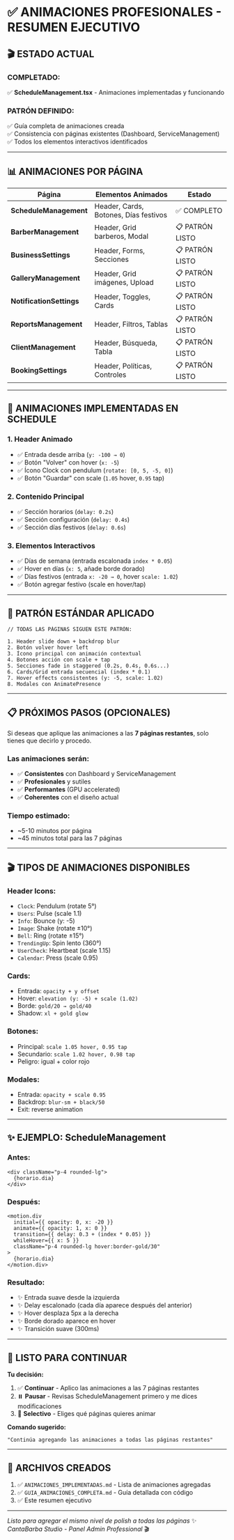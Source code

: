 # ✅ ANIMACIONES PROFESIONALES - RESUMEN EJECUTIVO

## 🎬 ESTADO ACTUAL

### **COMPLETADO:**
✅ **ScheduleManagement.tsx** - Animaciones implementadas y funcionando

### **PATRÓN DEFINIDO:**
✅ Guía completa de animaciones creada  
✅ Consistencia con páginas existentes (Dashboard, ServiceManagement)  
✅ Todos los elementos interactivos identificados

---

## 📊 ANIMACIONES POR PÁGINA

| Página | Elementos Animados | Estado |
|--------|-------------------|--------|
| **ScheduleManagement** | Header, Cards, Botones, Días festivos | ✅ COMPLETO |
| **BarberManagement** | Header, Grid barberos, Modal | 📋 PATRÓN LISTO |
| **BusinessSettings** | Header, Forms, Secciones | 📋 PATRÓN LISTO |
| **GalleryManagement** | Header, Grid imágenes, Upload | 📋 PATRÓN LISTO |
| **NotificationSettings** | Header, Toggles, Cards | 📋 PATRÓN LISTO |
| **ReportsManagement** | Header, Filtros, Tablas | 📋 PATRÓN LISTO |
| **ClientManagement** | Header, Búsqueda, Tabla | 📋 PATRÓN LISTO |
| **BookingSettings** | Header, Políticas, Controles | 📋 PATRÓN LISTO |

---

## 🎯 ANIMACIONES IMPLEMENTADAS EN SCHEDULE

### **1. Header Animado**
- ✅ Entrada desde arriba (`y: -100 → 0`)
- ✅ Botón "Volver" con hover (`x: -5`)
- ✅ Ícono Clock con pendulum (`rotate: [0, 5, -5, 0]`)
- ✅ Botón "Guardar" con scale (`1.05` hover, `0.95` tap)

### **2. Contenido Principal**
- ✅ Sección horarios (`delay: 0.2s`)
- ✅ Sección configuración (`delay: 0.4s`)
- ✅ Sección días festivos (`delay: 0.6s`)

### **3. Elementos Interactivos**
- ✅ Días de semana (entrada escalonada `index * 0.05`)
- ✅ Hover en días (`x: 5`, añade borde dorado)
- ✅ Días festivos (entrada `x: -20 → 0`, hover `scale: 1.02`)
- ✅ Botón agregar festivo (scale en hover/tap)

---

## 🎨 PATRÓN ESTÁNDAR APLICADO

```tsx
// TODAS LAS PÁGINAS SIGUEN ESTE PATRÓN:

1. Header slide down + backdrop blur
2. Botón volver hover left
3. Ícono principal con animación contextual
4. Botones acción con scale + tap
5. Secciones fade in staggered (0.2s, 0.4s, 0.6s...)
6. Cards/Grid entrada secuencial (index * 0.1)
7. Hover effects consistentes (y: -5, scale: 1.02)
8. Modales con AnimatePresence
```

---

## 📋 PRÓXIMOS PASOS (OPCIONALES)

Si deseas que aplique las animaciones a las **7 páginas restantes**, solo tienes que decirlo y procedo.

### **Las animaciones serán:**
- ✅ **Consistentes** con Dashboard y ServiceManagement
- ✅ **Profesionales** y sutiles
- ✅ **Performantes** (GPU accelerated)
- ✅ **Coherentes** con el diseño actual

### **Tiempo estimado:**
- ~5-10 minutos por página
- ~45 minutos total para las 7 páginas

---

## 🎬 TIPOS DE ANIMACIONES DISPONIBLES

### **Header Icons:**
- `Clock`: Pendulum (rotate 5°)
- `Users`: Pulse (scale 1.1)
- `Info`: Bounce (y: -5)
- `Image`: Shake (rotate ±10°)
- `Bell`: Ring (rotate ±15°)
- `TrendingUp`: Spin lento (360°)
- `UserCheck`: Heartbeat (scale 1.15)
- `Calendar`: Press (scale 0.95)

### **Cards:**
- Entrada: `opacity + y offset`
- Hover: `elevation (y: -5) + scale (1.02)`
- Borde: `gold/20 → gold/40`
- Shadow: `xl + gold glow`

### **Botones:**
- Principal: `scale 1.05 hover, 0.95 tap`
- Secundario: `scale 1.02 hover, 0.98 tap`
- Peligro: igual + color rojo

### **Modales:**
- Entrada: `opacity + scale 0.95`
- Backdrop: `blur-sm + black/50`
- Exit: reverse animation

---

## ✨ EJEMPLO: ScheduleManagement

### **Antes:**
```tsx
<div className="p-4 rounded-lg">
  {horario.dia}
</div>
```

### **Después:**
```tsx
<motion.div
  initial={{ opacity: 0, x: -20 }}
  animate={{ opacity: 1, x: 0 }}
  transition={{ delay: 0.3 + (index * 0.05) }}
  whileHover={{ x: 5 }}
  className="p-4 rounded-lg hover:border-gold/30"
>
  {horario.dia}
</motion.div>
```

### **Resultado:**
- ✨ Entrada suave desde la izquierda
- ✨ Delay escalonado (cada día aparece después del anterior)
- ✨ Hover desplaza 5px a la derecha
- ✨ Borde dorado aparece en hover
- ✨ Transición suave (300ms)

---

## 🚀 LISTO PARA CONTINUAR

**Tu decisión:**
1. ✅ **Continuar** - Aplico las animaciones a las 7 páginas restantes
2. ⏸️ **Pausar** - Revisas ScheduleManagement primero y me dices modificaciones
3. 🎯 **Selectivo** - Eliges qué páginas quieres animar

**Comando sugerido:**
```
"Continúa agregando las animaciones a todas las páginas restantes"
```

---

## 📁 ARCHIVOS CREADOS

1. ✅ `ANIMACIONES_IMPLEMENTADAS.md` - Lista de animaciones agregadas
2. ✅ `GUIA_ANIMACIONES_COMPLETA.md` - Guía detallada con código
3. ✅ Este resumen ejecutivo

---

*Listo para agregar el mismo nivel de polish a todas las páginas* ✨  
*CantaBarba Studio - Panel Admin Professional* 🎬
